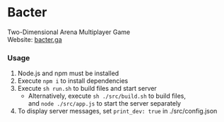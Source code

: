 # Bacter
Two-Dimensional Arena Multiplayer Game  
Website: [bacter.ga](http://bacter.ga)

### Usage
1. Node.js and npm must be installed
2. Execute `npm i` to install dependencies
3. Execute `sh run.sh` to build files and start server
   + Alternatively, execute `sh ./src/build.sh` to build files,  
   and `node ./src/app.js` to start the server separately
4. To display server messages, set `print_dev: true` in ./src/config.json